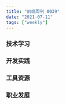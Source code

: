 ```yaml
---
title: "前端周刊 0039"
date: "2021-07-11"
tags: ["weekly"]
---
```



### 技术学习


### 开发实践


### 工具资源


### 职业发展
